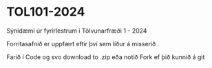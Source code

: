 # TOL101-2024
Sýnidæmi úr fyrirlestrum í Tölvunarfræði 1 - 2024 

Forritasafnið er uppfært eftir því sem líður á misserið 

Farið í Code og svo download to .zip eða notið Fork ef þið kunnið á git
